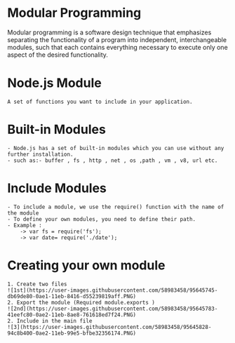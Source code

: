 # Modular Programming

Modular programming is a software design technique that emphasizes separating the functionality of a program into independent, interchangeable modules, such that each contains everything necessary to execute only one aspect of the desired functionality.

# Node.js Module

    A set of functions you want to include in your application.

# Built-in Modules

    - Node.js has a set of built-in modules which you can use without any further installation.
    - such as:- buffer , fs , http , net , os ,path , vm , v8, url etc.

# Include Modules

    - To include a module, we use the require() function with the name of the module
    - To define your own modules, you need to define their path.
    - Example :
        -> var fs = require('fs');
        -> var date= require('./date');

# Creating your own module

    1. Create two files
    ![1st](https://user-images.githubusercontent.com/58983458/95645745-db69de80-0ae1-11eb-8416-d55239819aff.PNG)
    2. Export the module (Required module.exports ) 
    ![2nd](https://user-images.githubusercontent.com/58983458/95645783-41eefc80-0ae2-11eb-8ae8-761618ed7f24.PNG)
    2. Include in the main file
    ![3](https://user-images.githubusercontent.com/58983458/95645828-94c8b400-0ae2-11eb-99e5-bfbe32356174.PNG)

